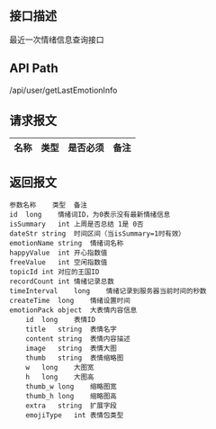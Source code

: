## 接口描述
最近一次情绪信息查询接口
## API Path
/api/user/getLastEmotionInfo
## 请求报文
|名称         |类型           |是否必须   |备注                                 |
|-------------|:--------------|:---------:|:------------------------------------|
## 返回报文
    参数名称	类型	备注
    id	long	情绪词ID，为0表示没有最新情绪信息
    isSummary	int	上周是否总结 1是 0否
    dateStr	string	时间区间（当isSummary=1时有效）
    emotionName	string	情绪词名称
    happyValue	int	开心指数值
    freeValue	int	空闲指数值
    topicId	int	对应的王国ID
    recordCount	int	情绪记录总数
    timeInterval	long	情绪记录到服务器当前时间的秒数
    createTime	long	情绪设置时间
    emotionPack	object	大表情内容信息
    	id	long	表情ID
    	title	string	表情名字
    	content	string	表情内容描述
    	image	string	表情大图
    	thumb	string	表情缩略图
    	w	long	大图宽
    	h	long	大图高
    	thumb_w	long	缩略图宽
    	thumb_h	long	缩略图高
    	extra	string	扩展字段
    	emojiType	int	表情包类型
